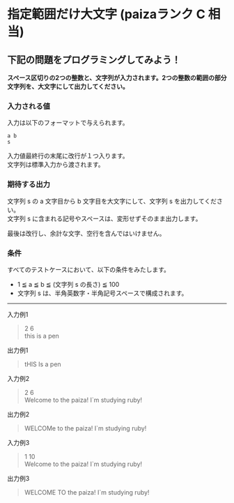 # 指定範囲だけ大文字 (paizaランク C 相当)
## 下記の問題をプログラミングしてみよう！
**スペース区切りの2つの整数と、文字列が入力されます。2つの整数の範囲の部分文字列を、大文字にして出力してください。**

### 入力される値
入力は以下のフォーマットで与えられます。
```
a b
s
```

入力値最終行の末尾に改行が１つ入ります。  
文字列は標準入力から渡されます。

### 期待する出力
文字列 s の a 文字目から b 文字目を大文字にして、文字列 s を出力してください。  
文字列 s に含まれる記号やスペースは、変形せずそのまま出力します。

最後は改行し、余計な文字、空行を含んではいけません。

### 条件
すべてのテストケースにおいて、以下の条件をみたします。

- 1 ≦ a ≦ b ≦ (文字列 s の長さ) ≦ 100
- 文字列 s は、半角英数字・半角記号スペースで構成されます。

---
入力例1
> 2 6  
> this is a pen

出力例1
> tHIS Is a pen

入力例2
> 2 6  
> Welcome to the paiza! I`m studying ruby!

出力例2
> WELCOMe to the paiza! I`m studying ruby!

入力例3
> 1 10  
> Welcome to the paiza! I`m studying ruby!

出力例3
> WELCOME TO the paiza! I`m studying ruby!